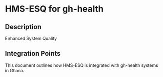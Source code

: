 # HMS-ESQ for gh-health

## Description

Enhanced System Quality

## Integration Points

This document outlines how HMS-ESQ is integrated with gh-health systems in Ghana.
